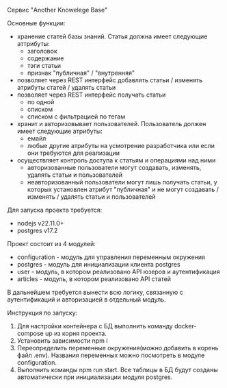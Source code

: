 Cервис "Another Knowelege Base"

Основные функции:

- хранение статей базы знаний. Статья должна имеет следующие аттрибуты:
  - заголовок
  - содержание
  - тэги статьи
  - признак "публичная" / "внутренняя"
- позволяет через REST интерфейс добавлять статьи / изменять атрибуты статей / удалять статьи
- позволяет через REST интерфейс получать статьи
  - по одной
  - списком
  - списком с фильтрацией по тегам
- хранит и авторизовывает пользователей. Пользователь должен имеет следующие атрибуты:
  - емайл
  - любые другие атрибуты на усмотрение разработчика или если они требуются для реализации
- осуществляет контроль доступа к статьям и операциями над ними
  - авторизованные пользователи могут создавать, изменять, удалять статьи и пользователей
  - неавторизованный пользователи могут лишь получать статьи, у которых установлен атрибут "публичная" и не могут создавать / изменять / удалять статьи и пользователей

Для запуска проекта требуется:
  - nodejs v22.11.0+
  - postgres v17.2 

Проект состоит из 4 модулей:
  - configuration - модуль для управления переменным окружения
  - postgres - модуль для инициализации клиента postgres
  - user - модуль, в котором реализовано API юзеров и аутентификация
  - articles - модуль, в котором реализовано API статей

  В дальнейшем требуется вынести всю логику, связанную с аутентификаций и авторизацией в отдельный модуль.

Инструкция по запуску:
  1. Для настройки контейнера с БД выполнить команду docker-compose up из корня проекта.
  2. Установить зависимости npm i
  3. Переопределить переменные окружения(можно добавить в корень файл .env). Названия переменных можно посмотреть в модуле configuration.
  4. Выполнить команды npm run start. Все таблицы в БД будут созданы автоматически при инициализации модуля postgres.
